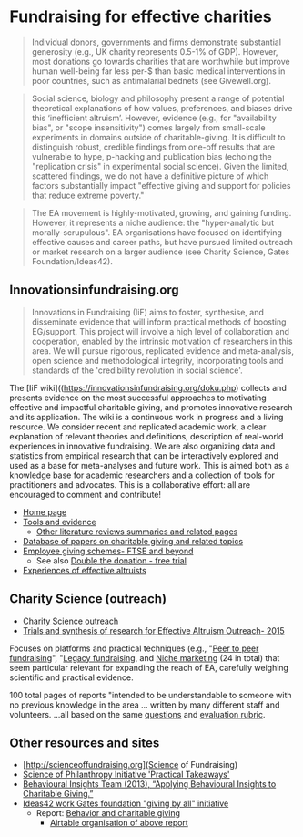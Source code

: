 <!-- TITLE: Fundraising -->
<!-- SUBTITLE: Fundraising for effective charities, encouraging effective charitable giving -->

# Fundraising for effective charities
> Individual donors, governments and firms demonstrate substantial generosity (e.g., UK charity represents 0.5-1% of GDP). However, most donations go towards charities that are worthwhile but improve human well-being far less per-$ than basic medical interventions in poor countries, such as antimalarial bednets (see Givewell.org). 

> Social science, biology and philosophy present a range of potential theoretical explanations of how values, preferences, and biases drive this ‘inefficient altruism’. However, evidence (e.g., for "availability bias", or "scope insensitivity") comes largely from small-scale experiments in domains outside of charitable-giving. It is difficult to distinguish robust, credible findings from one-off results that are vulnerable to hype, p-hacking and publication bias (echoing the "replication crisis" in experimental social science). Given the limited, scattered findings, we do not have a definitive picture of which factors substantially impact "effective giving and support for policies that reduce extreme poverty."

> The EA movement is highly-motivated, growing, and gaining funding. However, it represents a niche audience: the "hyper-analytic but morally-scrupulous". EA organisations have focused on identifying effective causes and career paths, but have pursued limited  outreach or market research on a larger audience (see Charity Science, Gates Foundation/Ideas42).

## Innovationsinfundraising.org

> Innovations in Fundraising (IiF) aims to foster, synthesise, and disseminate evidence that will inform practical methods of boosting EG/support. This project will involve a high level of collaboration and cooperation, enabled by the intrinsic motivation of researchers in this area. We will pursue rigorous, replicated evidence and meta-analysis, open science and methodological integrity, incorporating tools and standards of the 'credibility revolution in social science'.

The [IiF wiki]((https://innovationsinfundraising.org/doku.php) collects and presents evidence on the most successful approaches to motivating effective and impactful charitable giving, and promotes innovative research and its application. The wiki is a continuous work in progress and a living resource. We consider recent and replicated academic work, a clear explanation of relevant theories and definitions, description of real-world experiences in innovative fundraising. We are also organizing data and statistics from empirical research that can be interactively explored and used as a base for meta-analyses and future work. This is aimed both as a knowledge base for academic researchers and a collection of tools for practitioners and advocates. This is a collaborative effort: all are encouraged to comment and contribute!

* [Home page](https://innovationsinfundraising.org/doku.php)
* [Tools and evidence](https://innovationsinfundraising.org/doku.php?id=tools:tools)
	* [Other literature reviews summaries and related pages](https://innovationsinfundraising.org/doku.php?id=tools:tools#other_literature_surveys_and_summaries)
* [Database of papers on charitable giving and related topics](https://innovationsinfundraising.org/doku.php?id=papers:papers)
* [Employee giving schemes- FTSE and beyond](https://innovationsinfundraising.org/doku.php?id=iifwiki:employee_giving_schemes)
	* See also [Double the donation - free trial](https://doublethedonation.com/matching-gift-database/)
* [Experiences of effective altruists](https://innovationsinfundraising.org/doku.php?id=iifwiki:experiences_of_workplace_activists)

## Charity Science (outreach) 
* [Charity Science outreach](http://www.charityscienceoutreach.com/)  
* [Trials and synthesis of research for Effective Altruism Outreach- 2015](http://www.charityscience.com/outreach-research.html)

Focuses on platforms and practical techniques (e.g., "[Peer to peer fundraising]([http://www.charityscience.com/uploads/1/0/7/2/10726656/p2p_pdf.pdf)", "[Legacy fundraising]([[http://www.charityscience.com/uploads/1/0/7/2/10726656/legacy_fundraising_pdf.pdf), and [Niche marketing](http://www.charityscience.com/uploads/1/0/7/2/10726656/niche_marketing_pdf.pdf)
(24 in total) that seem particular relevant for expanding the reach of EA, carefully weighing scientific and practical evidence. 

100 total pages of reports "intended to be understandable to someone with no previous knowledge in the area … written by many different staff and volunteers. …all based on the same [questions](http://www.charityscience.com/operations-details/fundraising-report) and [evaluation rubric](https://docs.google.com/spreadsheets/d/1MBpwl3W3C0592T7HGhDAkphjo0UPMwpgg68dfQ8FzS0/edit#gid=0).
  

## Other resources and sites
* [http://scienceoffundraising.org](Science of Fundraising)
* [Science of Philanthropy Initiative 'Practical Takeaways'](http://spihub.org/resources/practice)
* [Behavioural Insights Team (2013), “Applying Behavioural Insights to Charitable Giving.” ](http://www.behaviouralinsights.co.uk/publications/applying-behavioural-insights-to-charitable-giving/)
* [Ideas42 work  Gates foundation "giving by all" initiative](https://www.ideas42.org/blog/project/future-charitable-giving/)
	* Report: [Behavior and charitable giving](https://www.ideas42.org/wp-content/uploads/2016/03/Behavior-and-Charitable-Giving_ideas42.pdf)
		* [Airtable organisation of  above report](https://airtable.com/shrGCwJBNUtNKubhe)
